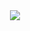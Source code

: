 <div align="center">
    <img src="https://media.tenor.com/giNrzT0tQGsAAAAj/bonfire-dark-souls.gif"/>
</div>

